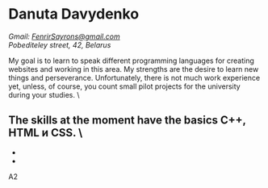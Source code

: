 # **Danuta Davydenko**
*Gmail: FenrirSayrons@gmail.com* \
*Pobediteley street, 42, Belarus*

My goal is to learn to speak different programming languages for creating websites and working in this area. My strengths are the desire to learn new things and perseverance. Unfortunately, there is not much work experience yet, unless, of course, you count small pilot projects for the university during your studies. \


The skills at the moment have the basics С++, HTML и CSS. \
-
-
-
A2